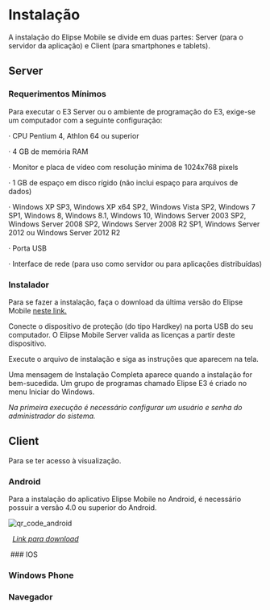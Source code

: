# Instalação

A instalação do Elipse Mobile se divide em duas partes: Server (para o servidor da aplicação) e Client (para smartphones e tablets).
 
 ## Server
 
 ### Requerimentos Mínimos
 
 Para executar o E3 Server ou o ambiente de programação do E3, exige-se um computador com a seguinte configuração:

· CPU Pentium 4, Athlon 64 ou superior 

· 4 GB de memória RAM 

· Monitor e placa de vídeo com resolução mínima de 1024x768 pixels 

· 1 GB de espaço em disco rígido (não inclui espaço para arquivos de dados) 

· Windows XP SP3, Windows XP x64 SP2, Windows Vista SP2, Windows 7 SP1, Windows 8, Windows 8.1, Windows 10, Windows Server 2003 SP2, Windows Server 2008 SP2, Windows Server 2008 R2 SP1, Windows Server 2012 ou Windows Server 2012 R2 

· Porta USB 

· Interface de rede (para uso como servidor ou para aplicações distribuídas)
 
 ### Instalador
 
 Para se fazer a instalação, faça o download da última versão do Elipse Mobile [neste link.](https://www.elipse.com.br/downloads/?cat=64&key=&language=ptbr)
 
 Conecte o dispositivo de proteção (do tipo Hardkey) na porta USB do seu computador. O Elipse Mobile Server valida as licenças a partir deste dispositivo. 

Execute o arquivo de instalação e siga as instruções que aparecem na tela. 

Uma mensagem de Instalação Completa aparece quando a instalação for bem-sucedida. Um grupo de programas chamado Elipse E3 é criado no menu Iniciar do Windows. 
 
 *Na primeira execução é necessário configurar um usuário e senha do administrador do sistema.*
 
  
 ## Client
 
  Para se ter acesso à visualização.
  
  ### Android
   Para a instalação do aplicativo Elipse Mobile no Android, é necessário possuir a versão 4.0 ou superior do Android.
      
![qr_code_android](https://cloud.githubusercontent.com/assets/26389485/23900691/f0c0d2ec-0898-11e7-9ac8-86843378195e.png)

   *[Link para download](https://play.google.com/store/apps/details?id=com.elipse.mobile&hl=pt_BR)*
   
  ### IOS
  ### Windows Phone
  ### Navegador
